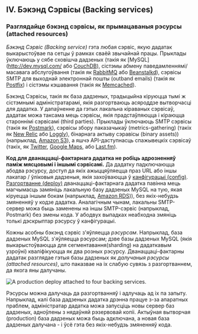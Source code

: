 ## IV. Бэкэнд Сэрвісы (Backing services)
### Разглядайце бэкэнд сэрвісы, як прымацаваныя рэсурсы (attached resources)

*Бэкэнд Сэрвіс (Backing service)* гэта любая сэрвіс, якую дадатак выкарыстоўвае па сетцы ў рамках сваёй звычайнай працы. Прыклады ўключаюць у сябе сховішча дадзеных (такія як [MySQL](http://dev.mysql.com/ або [CouchDB](http://couchdb.apache.org/)), сістэмы абмену паведамленнямі/масавага абслугоўвання (такія як [RabbitMQ](http://www.rabbitmq.com/) або [Beanstalkd](https://beanstalkd.github.io)), сэрвісы SMTP для выходнай электроннай пошты (outband emails) (такія як [Postfix](http://www.postfix.org/)) і сістэмы кэшавання (такія як [Memcached](http://memcached.org/)).

Бэкэнд Сэрвісы, такія як база дадзеных, традыцыйна кіруюцца тымі ж сістэмнымі адміністратарамі, якія разгортваюць асяроддзе вытворчасці для дадатка. У дапаўненне да гэтых лакальна кіраваных сэрвісаў, дадатак можа таксама мець сэрвісы, якія прадстаўляюцца і кіраюцца староннімі сэрвісамі (third parties). Прыклады ўключаюць SMTP сэрвісы (такія як [Postmark](http://postmarkapp.com/)), сэрвісы збору паказачыкаў (metrics-gathering) (такіх як [New Relic](http://newrelic.com/) або [Loggly](http://www.loggly.com/)), бінарнага актыву сэравісы (binary assets)) (напрыклад, [Amazon S3](http://aws.amazon.com/s3/)), а яшчэ API-даступнасць спажывецкіх cэрвіcаў (такіх, як [Twitter](http://dev.twitter.com/), [Google Maps](https://developers.google.com/maps/), або  [Last.fm](http://www.last.fm/api)).

**Код для дванаццаці-фактарнага дадатка не робіць адрозненняў паміж мясцовымі і іншымі сэрвісамі.** Да дадатку падключаюцца абодва рэсурсу, доступ да якіх ажыццяўляецца праз URL або іншы лакатар / ўліковыя дадзеныя, якія захоўваюцца ў [канфігурацыі (config)](./config). [Разгортванне (deploy)](./codebase) дванаццаці-фактарнага дадатка павінна мець магчымасць замяніць лакальную базу дадзеных MySQL на тую, якая кіруецца іншым бокам (напрыклад, [Amazon RDS](http://aws.amazon.com/rds/))), без якіх-небудзь змяненняў у кодзе дадатка. Аналагічным чынам, лакальны SMTP-сервер можа быць заменены на іншы SMTP-сэрвіс (напрыклад, Postmark) без змены кода. У абодвух выпадках неабходна змяніць толькі дэскрыптар рэсурсу ў канфігурацыі.

Кожны асобны бэкэнд сэрвіс з'яўляецца *рэсурсам*. Напрыклад, база дадзеных MySQL з'яўляецца рэсурсам; дзве базы дадзеных MySQL (якія выкарыстоўваюцца для сегментавання(sharding) на дадаткавым узроўні) кваліфікуюцца як два розных рэсурсу. Дванаццаці-фактарны дадатак разглядае гэтыя базы дадзеных як *далучаныя рэсурсы (attached resources)*, што паказвае на іх слабую сувязь з разгортваннем, да якога яны далучаны.

<img src="/images/attached-resources.png" class="full" alt="A production deploy attached to four backing services." />

Рэсурсы можна далучаць да разгортванняў і адлучаць ад іх па запыту. Напрыклад, калі база дадзеных дадатка дрэнна працуе з-за апаратных праблем, адміністратар дадатка можа запусціць новы сервер баз дадзеных, адноўлены з нядаўняй рэзервовай копіі. Актыўная вытворчая (production) база дадзеных можа быць адключана, а новая база дадзеных далучана - і ўсё гэта без якіх-небудзь змяненняў кода.
